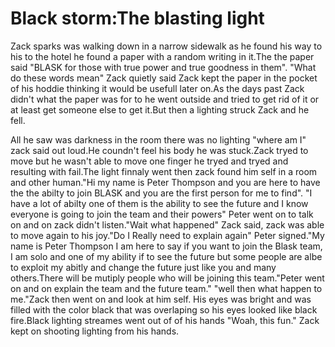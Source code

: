 # Black storm:The blasting light


<p>Zack sparks was walking down in a narrow sidewalk as he found his way to his to the hotel he found a paper with a random writing
in it.The the paper said "BLASK for those with true power and true goodness in them".
"What do these words mean" Zack quietly said 
Zack kept the paper in the pocket of his hoddie thinking it would be usefull later on.As the days past Zack didn't what the paper
was for to he went outside and tried to get rid of it or at least get someone else to get it.But then a lighting struck Zack and 
he fell.</p><p>All he saw was darkness in the room there was no lighting "where am I" zack said out loud.He coundn't feel his body
he was stuck.Zack tryed to move but he wasn't able to move one finger he tryed and tryed and resulting with fail.The light finnaly
went then zack found him self in a room and other human."Hi my name is Peter Thompson and you are here to have the the abilty to 
join BLASK and you are the first person for me to find".
"I have a lot of abilty one of them is the ability to see the future and I know everyone is going to join the team and their powers"
Peter went on to talk on and on zack didn't listen."Wait what happened" Zack said, zack was able to move again to his joy."Do I 
Really need to explain again" Peter signed."My name is Peter Thompson I am here to say if you want to join the Blask team, I am 
solo and one of my ability if to see the future but some people are albe to exploit my abitly and change the future just like you 
and many others.There will be mutiply people who will be joining this team."Peter went on and on explain the team and the future 
team."
"well then what happen to me."Zack then went on and look at him self. His eyes was bright and was filled with the color black that
was overlaping so his eyes looked like black fire.Black lighting streames went out of of his hands "Woah, this fun." Zack kept on
shooting lighting from his hands.<p>
  
